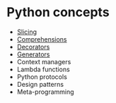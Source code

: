 # Python concepts

- [Slicing](https://github.com/EgorLu/PythonForNoobs/blob/main/concepts/slicing.md)
- [Comprehensions](https://github.com/EgorLu/PythonForNoobs/blob/main/concepts/comprehensions.md)
- [Decorators](https://github.com/EgorLu/PythonForNoobs/blob/main/concepts/decorators.md)
- [Generators](https://github.com/EgorLu/PythonForNoobs/blob/main/concepts/generators.md)
- Context managers
- Lambda functions
- Python protocols
- Design patterns
- Meta-programming